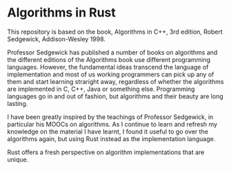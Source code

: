 # Algorithms in Rust

This repository is based on the book, Algorithms in C++, 3rd edition, Robert Sedgewick, Addison-Wesley 1998.

Professor Sedgewick has published a number of books on algorithms and the different editions of the Algorithms
book use different programming languages.  However, the fundamental ideas transcend the language of 
implementation and most of us working programmers can pick up any of them and start learning straright away,
regardless of whether the algorithms are implemented in C, C++, Java or something else. Programming 
languages go in and out of fashion, but algorithms and their beauty are long lasting.

I have been greatly inspired by the teachings of Professor Sedgewick, in particular his MOOCs on algorithms.
As I continue to learn and refresh my knowledge on the material I have learnt, I found it useful to go over
the algorithms again, but using Rust instead as the implementation language.

Rust offers a fresh perspective on algorithm implementations that are unique.
